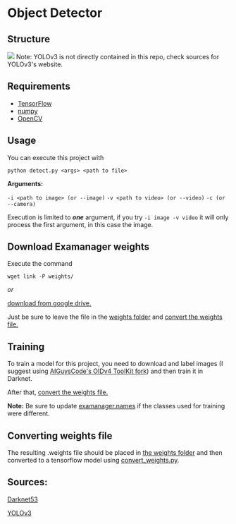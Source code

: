 # Object Detector

## Structure

![](https://i.imgur.com/TgevKPc.png)
Note: YOLOv3 is not directly contained in this repo, check sources for YOLOv3's website.

## Requirements

- [TensorFlow](https://www.tensorflow.org/install/pip?hl=es-419)
- [numpy](https://pypi.org/project/numpy/)
- [OpenCV](https://pypi.org/project/opencv-python/)

## Usage

You can execute this project with

`python detect.py <args> <path to file>`

**Arguments:**

`-i <path to image> (or --image)`
`-v <path to video> (or --video)`
`-c (or --camera)`

Execution is limited to **_one_** argument, if you try `-i image -v video` it will only process the first argument, in this case the image.

## Download Examanager weights

Execute the command

`wget link -P weights/`

_or_

[download from google drive.](https://drive.google.com/drive/folders/1DiVZc7tjy-C0CJXh1aPl3OakzJfMI5HP?usp=sharing)

Just be sure to leave the file in the [weights folder]() and [convert the weights file.](https://github.com/CarlosPuello/objectDetectionPython#converting-weights-file)

## Training

To train a model for this project, you need to download and label images (I suggest using [AIGuysCode's OIDv4 ToolKit fork](https://github.com/theAIGuysCode/OIDv4_ToolKit/blob/master/convert_annotations.py)) and then train it in Darknet.

After that, [convert the weights file.](https://github.com/CarlosPuello/objectDetectionPython#converting-weights-file)

**Note:**
Be sure to update [examanager.names](https://github.com/CarlosPuello/objectDetectionPython/blob/master/data/examanager.names) if the classes used for training were different.

## Converting weights file

The resulting .weights file should be placed in [the weights folder](https://github.com/CarlosPuello/objectDetectionPython/tree/master/weights) and then converted to a tensorflow model using [convert_weights.py](hhttps://github.com/CarlosPuello/objectDetectionPython/blob/master/convert_weights.py).

## Sources:

[Darknet53](https://www.researchgate.net/figure/Structure-of-the-Darknet53-convolutional-network_fig4_338121987)

[YOLOv3](https://pjreddie.com/darknet/yolo/)
